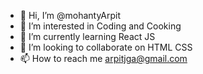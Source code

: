 - 👋 Hi, I’m @mohantyArpit
- 👀 I’m interested in Coding and Cooking
- 🌱 I’m currently learning React JS
- 💞️ I’m looking to collaborate on HTML CSS
- 📫 How to reach me arpitjga@gmail.com

<!---
mohantyArpit/mohantyArpit is a ✨ special ✨ repository because its `README.md` (this file) appears on your GitHub profile.
You can click the Preview link to take a look at your changes.
--->
